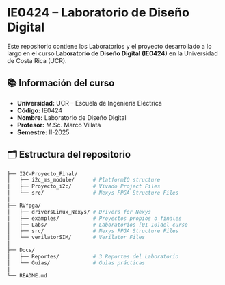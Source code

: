# IE0424 – Laboratorio de Diseño Digital

Este repositorio contiene los Laboratorios y el proyecto desarrollado a lo largo en el curso **Laboratorio de Diseño Digital (IE0424)** en la Universidad de Costa Rica (UCR).

## 📚 Información del curso
- **Universidad:** UCR – Escuela de Ingeniería Eléctrica  
- **Código:** IE0424  
- **Nombre:** Laboratorio de Diseño Digital  
- **Profesor:** M.Sc. Marco Villata 
- **Semestre:** II-2025  

## 🗂 Estructura del repositorio
```bash
├── I2C-Proyecto_Final/     
│   ├── i2c_ms_module/      # PlatformIO structure
│   ├── Proyecto_i2c/       # Vivado Project Files
│   └── src/                # Nexys FPGA Structure Files
│
├── RVfpga/
│   ├── driversLinux_Nexys/ # Drivers for Nexys
│   ├── examples/           # Proyectos propios o finales
│   ├── Labs/               # Laboratorios [01-10]del curso
│   ├── src/                # Nexys FPGA Structure Files
│   └── verilatorSIM/       # Verilator Files
│
├── Docs/
│   ├── Reportes/           # 3 Reportes del Laboratorio
│   └── Guías/              # Guìas prácticas
│
└── README.md
